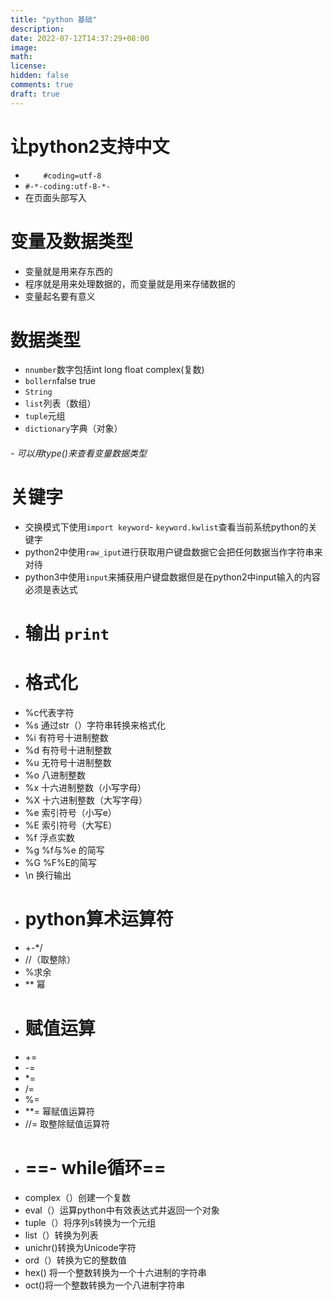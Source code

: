 ```yaml
---
title: "python 基础"
description: 
date: 2022-07-12T14:37:29+08:00
image: 
math: 
license: 
hidden: false
comments: true
draft: true
---
```


# 让python2支持中文

- `    #coding=utf-8`
- `#-*-coding:utf-8-*-`
- 在页面头部写入
# 变量及数据类型
- 变量就是用来存东西的
- 程序就是用来处理数据的，而变量就是用来存储数据的
- 变量起名要有意义
# 数据类型
- `nnumber`数字包括int long float complex(复数)
- `bollern`false true
- `String`
- `list`列表（数组）
- `tuple`元组
- `dictionary`字典（对象）
###### - 可以用type()来查看变量数据类型
# 关键字
- 交换模式下使用`import keyword`- `keyword.kwlist`查看当前系统python的关键字
- python2中使用`raw_iput`进行获取用户键盘数据它会把任何数据当作字符串来对待
- python3中使用`input`来捕获用户键盘数据但是在python2中input输入的内容必须是表达式
- #  输出 `print`
- #  格式化
- %c代表字符
- %s 通过str（）字符串转换来格式化
- %i 有符号十进制整数
- %d 有符号十进制整数
- %u 无符号十进制整数
- %o 八进制整数
- %x 十六进制整数（小写字母）
- %X 十六进制整数（大写字母）
- %e 索引符号（小写e）
- %E 索引符号（大写E）
- %f 浮点实数
- %g %f与%e 的简写
- %G %F%E的简写
- \n 换行输出
- # python算术运算符
- +-*/ 
- //（取整除）
- %求余
- ** 幂
- # 赋值运算
- +=
- -=
- *=
- /=
- %=
- **= 幂赋值运算符
- //= 取整除赋值运算符
- # ==-  while循环==
- complex（）创建一个复数
- eval（）运算python中有效表达式并返回一个对象
- tuple（）将序列s转换为一个元组
- list（）转换为列表
- unichr()转换为Unicode字符
- ord（）转换为它的整数值
- hex() 将一个整数转换为一个十六进制的字符串
- oct()将一个整数转换为一个八进制字符串